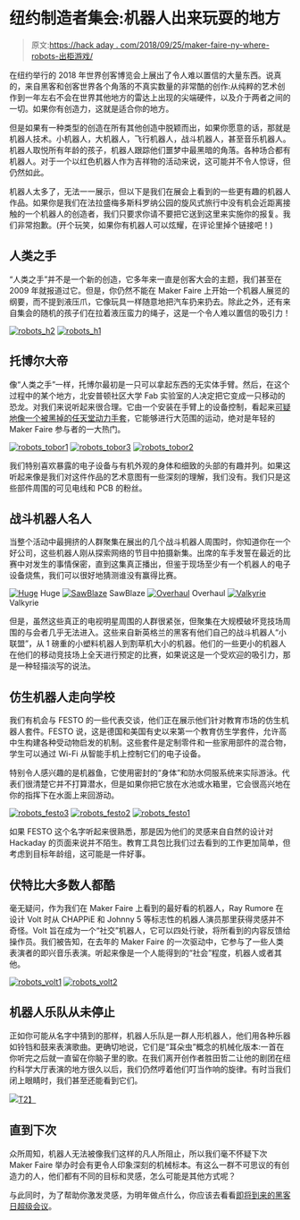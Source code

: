 # 纽约制造者集会:机器人出来玩耍的地方

> 原文:[https://hack aday . com/2018/09/25/maker-faire-ny-where-robots-出柜游戏/](https://hackaday.com/2018/09/25/maker-faire-ny-where-robots-come-out-to-play/)

在纽约举行的 2018 年世界创客博览会上展出了令人难以置信的大量东西。说真的，来自黑客和创客世界各个角落的不真实数量的非常酷的创作:从纯粹的艺术创作到一年左右不会在世界其他地方的雷达上出现的尖端硬件，以及介于两者之间的一切。如果你有创造力，这就是适合你的地方。

但是如果有一种类型的创造在所有其他创造中脱颖而出，如果你愿意的话，那就是机器人技术。小机器人，大机器人，飞行机器人，战斗机器人，甚至音乐机器人。机器人取悦所有年龄的孩子，机器人跟踪他们噩梦中最黑暗的角落。各种场合都有机器人。对于一个以红色机器人作为吉祥物的活动来说，这可能并不令人惊讶，但仍然如此。

机器人太多了，无法一一展示，但以下是我们在展会上看到的一些更有趣的机器人作品。如果你是我们在法拉盛梅多斯科罗纳公园的旋风式旅行中没有机会近距离接触的一个机器人的创造者，我们只要求你请不要把它送到这里来实施你的报复。我们非常抱歉。(开个玩笑，如果你有机器人可以炫耀，在评论里掉个链接吧！)

## 人类之手

“人类之手”并不是一个新的创造，它多年来一直是创客大会的主题，我们甚至在 2009 年就报道过它。但是，你仍然不能在 Maker Faire 上开始一个机器人展览的纲要，而不提到液压爪，它像玩具一样随意地把汽车扔来扔去。除此之外，还有来自集会的随机的孩子们在拉着液压蛮力的绳子，这是一个令人难以置信的吸引力！

 [![robots_h2](../Images/1f373f7ed5e2048eda8c09045b903cea.png "robots_h2")](https://hackaday.com/2018/09/25/maker-faire-ny-where-robots-come-out-to-play/robots_h2/)  [![robots_h1](../Images/483f98608c4b58194d7c15a4c8f1ccd4.png "robots_h1")](https://hackaday.com/2018/09/25/maker-faire-ny-where-robots-come-out-to-play/robots_h1/) 

## 托博尔大帝

像“人类之手”一样，托博尔最初是一只可以拿起东西的无实体手臂。然后，在这个过程中的某个地方，北安普顿社区大学 Fab 实验室的人决定把它变成一只移动的恐龙。对我们来说听起来很合理。它由一个安装在手臂上的设备控制，看起来[可疑地像一个被黑掉的任天堂动力手套](https://hackaday.com/2018/09/09/now-finally-we-can-play-with-power/)，它能够进行大范围的运动，绝对是年轻的 Maker Faire 参与者的一大热门。

 [![robots_tobor1](../Images/89a9e5c077bdde1e9e048c7fcc64fa14.png "robots_tobor1")](https://hackaday.com/2018/09/25/maker-faire-ny-where-robots-come-out-to-play/robots_tobor1/)  [![robots_tobor3](../Images/416a22acc4b213cf04ec4790b8bbe2e5.png "robots_tobor3")](https://hackaday.com/2018/09/25/maker-faire-ny-where-robots-come-out-to-play/robots_tobor3/)  [![robots_tobor2](../Images/d71a608dc8cebc0cc4e1704be9cb8cf2.png "robots_tobor2")](https://hackaday.com/2018/09/25/maker-faire-ny-where-robots-come-out-to-play/robots_tobor2/) 

我们特别喜欢暴露的电子设备与有机外观的身体和细致的头部的有趣并列。如果这听起来像是我们对这件作品的艺术意图有一些深刻的理解，我们没有。我们只是这些部件周围的可见电线和 PCB 的粉丝。

## 战斗机器人名人

当整个活动中最拥挤的人群聚集在展出的几个战斗机器人周围时，你知道你在一个好公司，这些机器人刚从探索网络的节目中拍摄新集。出席的车手发誓在最近的比赛中对发生的事情保密，直到这集真正播出，但鉴于现场至少有一个机器人的电子设备烧焦，我们可以很好地猜测谁没有赢得比赛。

 [![Huge](../Images/5b49ed5d4436e3619ea885627d49d448.png "robots_bb4")](https://hackaday.com/2018/09/25/maker-faire-ny-where-robots-come-out-to-play/robots_bb4/) Huge [![SawBlaze](../Images/1b440def248731436c8fc2ab5cf5d179.png "robots_bb3")](https://hackaday.com/2018/09/25/maker-faire-ny-where-robots-come-out-to-play/robots_bb3/) SawBlaze [![Overhaul](../Images/656ca290a0dfcc8d3c923177e16d19a2.png "robots_bb2")](https://hackaday.com/2018/09/25/maker-faire-ny-where-robots-come-out-to-play/robots_bb2/) Overhaul [![Valkyrie](../Images/739d12149f14aea610c4c32735d1d1df.png "robots_bb1")](https://hackaday.com/2018/09/25/maker-faire-ny-where-robots-come-out-to-play/robots_bb1/) Valkyrie

但是，虽然这些真正的电视明星周围的人群很紧张，但聚集在大规模破坏竞技场周围的与会者几乎无法进入。这些来自新英格兰的黑客有他们自己的战斗机器人“小联盟”，从 1 磅重的小塑料机器人到割草机大小的机器。他们的一些更小的机器人在他们的移动竞技场上全天进行预定的比赛，如果说这是一个受欢迎的吸引力，那是一种轻描淡写的说法。

## 仿生机器人走向学校

我们有机会与 FESTO 的一些代表交谈，他们正在展示他们针对教育市场的仿生机器人套件。FESTO 说，这是德国和美国有史以来第一个教育仿生学套件，允许高中生构建各种受动物启发的机制。这些套件是定制零件和一些家用部件的混合物，学生可以通过 Wi-Fi 从智能手机上控制它们的电子设备。

特别令人感兴趣的是机器鱼，它使用密封的“身体”和防水伺服系统来实际游泳。代表们很清楚它并不打算潜水，但是如果你把它放在水池或水箱里，它会很高兴地在你的指挥下在水面上来回游动。

 [![robots_festo3](../Images/815c629ab570be739616abdef561058a.png "robots_festo3")](https://hackaday.com/2018/09/25/maker-faire-ny-where-robots-come-out-to-play/robots_festo3/)  [![robots_festo2](../Images/3da6ccb633c786d5ce47984a59ac0373.png "robots_festo2")](https://hackaday.com/2018/09/25/maker-faire-ny-where-robots-come-out-to-play/robots_festo2/)  [![robots_festo1](../Images/f5747665bfb35ad4d17bbce9ec95d30f.png "robots_festo1")](https://hackaday.com/2018/09/25/maker-faire-ny-where-robots-come-out-to-play/robots_festo1/) 

如果 FESTO 这个名字听起来很熟悉，那是因为他们的灵感来自自然的设计对 Hackaday 的页面来说并不陌生。教育工具包比我们过去看到的工作更加简单，但考虑到目标年龄组，这可能是一件好事。

## 伏特比大多数人都酷

毫无疑问，作为我们在 Maker Faire 上看到的最好看的机器人，Ray Rumore 在设计 Volt 时从 CHAPPiE 和 Johnny 5 等标志性的机器人演员那里获得灵感并不奇怪。Volt 旨在成为一个“社交”机器人，它可以四处行驶，将所看到的内容反馈给操作员。我们被告知，在去年的 Maker Faire 的一次驱动中，它参与了一些人类表演者的即兴音乐表演。听起来像是一个人能得到的“社会”程度，机器人或者其他。

 [![robots_volt1](../Images/45633e419e678773bfe6bb7dc0ec3818.png "robots_volt1")](https://hackaday.com/2018/09/25/maker-faire-ny-where-robots-come-out-to-play/robots_volt1/)  [![robots_volt2](../Images/926fa6e5c35d62651ad827174f4e6ba6.png "robots_volt2")](https://hackaday.com/2018/09/25/maker-faire-ny-where-robots-come-out-to-play/robots_volt2/) 

## 机器人乐队从未停止

正如你可能从名字中猜到的那样，机器人乐队是一群人形机器人，他们用各种乐器如铃铛和鼓来表演歌曲。更确切地说，它们是“耳朵虫”概念的机械化版本:一首在你听完之后就一直留在你脑子里的歌。在我们离开创作者胜田哲二让他的剧团在纽约科学大厅表演的地方很久以后，我们仍然哼着他们叮当作响的旋律。有时当我们闭上眼睛时，我们甚至还能看到它们。

[![](../Images/eb03401836d26169fc7a5b2e0023b056.png)T2】](https://hackaday.com/wp-content/uploads/2018/09/robots_band.jpg)

## 直到下次

众所周知，机器人无法被像我们这样的凡人所阻止，所以我们毫不怀疑下次 Maker Faire 举办时会有更令人印象深刻的机械标本。有这么一群不可思议的有创造力的人，他们都有不同的目标和灵感，怎么可能是其他方式呢？

与此同时，为了帮助你激发灵感，为明年做点什么，你应该去看看[即将到来的黑客日超级会议](https://www.eventbrite.com/e/hackaday-superconference-2018-tickets-47386813234?aff=0924com)。